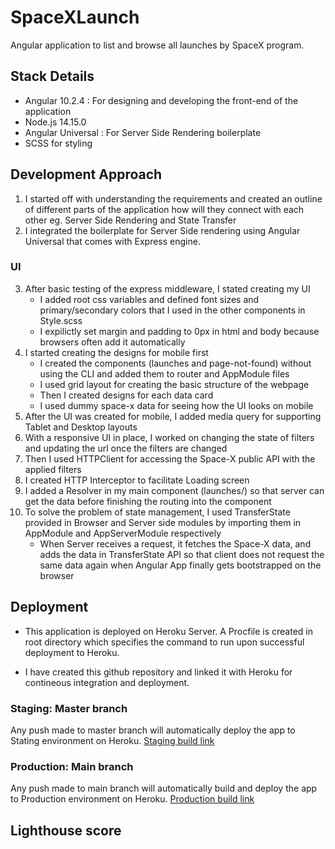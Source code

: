 # SpaceXLaunch

Angular application to list and browse all launches by SpaceX program.

## Stack Details
- Angular 10.2.4 : For designing and developing the front-end of the application
- Node.js 14.15.0 
- Angular Universal : For Server Side Rendering boilerplate
- SCSS for styling

## Development Approach

1. I started off with understanding the requirements and created an outline of different parts of the application how will they connect with each other eg. Server Side Rendering and State Transfer
2. I integrated the boilerplate for Server Side rendering using Angular Universal that comes with Express engine.
### UI
3. After basic testing of the express middleware, I stated creating my UI
    - I added root css variables and defined font sizes and primary/secondary colors that I used in the other components in Style.scss
    - I expilictly set margin and padding to 0px in html and body because browsers often add it automatically
4. I started creating the designs for mobile first
    - I created the components (launches and page-not-found) without using the CLI and added them to router and AppModule files
    - I used grid layout for creating the basic structure of the webpage
    - Then I created designs for each data card 
    - I used dummy space-x data for seeing how the UI looks on mobile
5. After the UI was created for mobile, I  added media query for supporting Tablet and Desktop layouts
6. With a responsive UI in place, I worked on changing the state of filters and updating the url once the filters are changed
7. Then I used HTTPClient for accessing the Space-X public API with the applied filters
8. I created HTTP Interceptor to facilitate Loading screen
9. I added a Resolver in my main component (launches/) so that server can get the data before finishing the routing into the component
10. To solve the problem of state management, I used TransferState provided in Browser and Server side modules by importing them in AppModule and AppServerModule respectively
    - When Server receives a request, it fetches the Space-X data, and adds the data in TransferState API so that client does not request the same data again when Angular App finally gets bootstrapped on the browser 

## Deployment

- This application is deployed on Heroku Server. A Procfile is created in root directory which specifies the command to run upon successful deployment to Heroku.

- I have created this github repository and linked it with Heroku for contineous integration and deployment. 
### Staging: Master branch
Any push made to master branch will automatically deploy the app to Stating environment on Heroku. [Staging build link](https://space-x-launches-pankaj.herokuapp.com/)
### Production: Main branch
Any push made to main branch will automatically build and deploy the app to Production environment on Heroku. [Production build link](https://space-x-prod.herokuapp.com/)

## Lighthouse score

